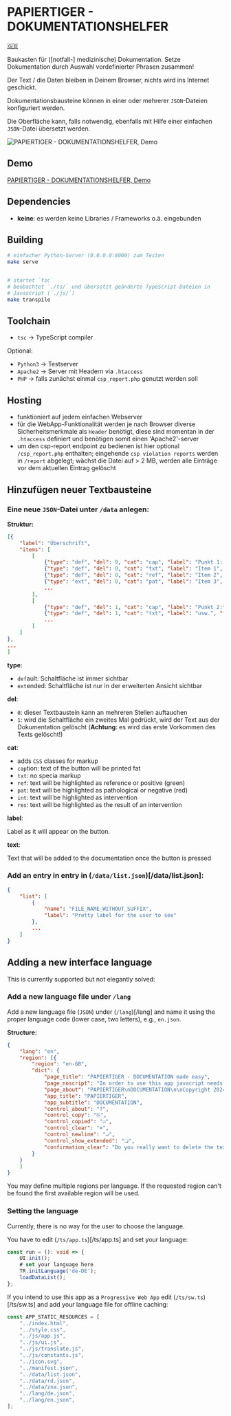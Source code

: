 # PAPIERTIGER - DOKUMENTATIONSHELFER

[🇬🇧](README.md)

Baukasten für ([notfall-] medizinische) Dokumentation. Setze Dokumentation durch
Auswahl vordefinierter Phrasen zusammen!

Der Text / die Daten bleiben in Deinem Browser, nichts wird ins Internet
geschickt.

Dokumentationsbausteine können in einer oder mehrerer `JSON`-Dateien
konfiguriert werden.

Die Oberfläche kann, falls notwendig, ebenfalls mit Hilfe einer einfachen
`JSON`-Datei übersetzt werden.

![PAPIERTIGER - DOKUMENTATIONSHELFER, Demo](https://www.knopfdruckmassage.de/apps/site/media/images/papiertiger_short.gif)

## Demo

[PAPIERTIGER - DOKUMENTATIONSHELFER, Demo](https://www.knopfdruckmassage.de/apps/papiertiger_rd/)

## Dependencies

* **keine**: es werden keine Libraries / Frameworks o.ä. eingebunden

## Building

```bash
# einfacher Python-Server (0.0.0.0:8000) zum Testen
make serve


# startet `tsc`
# beobachtet `./ts/` und übersetzt geänderte TypeScript-Dateien in
# Javascript (`./js/`)
make transpile
```

## Toolchain

* `tsc` -> TypeScript compiler

Optional:
* `Python3` -> Testserver
* `Apache2` -> Server mit Headern via `.htaccess`
* `PHP` -> falls zunächst einmal `csp_report.php` genutzt werden soll

## Hosting

* funktioniert auf jedem einfachen Webserver
* für die WebApp-Funktionalität werden je nach Browser diverse
  Sicherheitsmerkmale als `Header` benötigt, diese sind momentan in
  der `.htaccess` definiert und benötigen somit einen 'Apache2'-server
* um den csp-report endpoint zu bedienen ist hier optional
  `/csp_report.php` enthalten; eingehende `csp violation reports` werden
  in `/report` abgelegt; wächst die Datei auf > 2 MB, werden alle Einträge vor
  dem aktuellen Eintrag gelöscht

## Hinzufügen neuer Textbausteine

### Eine neue `JSON`-Datei unter `/data` anlegen:

**Struktur:**

```json
[{
    "label": "Überschrift",
    "items": [
        [
            {"type": "def", "del": 0, "cat": "cap", "label": "Punkt 1: ", "text": "\nPunkt 1: "},
            {"type": "def", "del": 0, "cat": "txt", "label": "Item 1", "text": "Text; "},
            {"type": "def", "del": 0, "cat": "ref", "label": "Item 2", "text": "noch mehr Text; "},
            {"type": "ext", "del": 0, "cat": "pat", "label": "Item 3", "text": "selten genutzter Text; "}
            ...
        ],
        [
            {"type": "def", "del": 1, "cat": "cap", "label": "Punkt 2:", "text": "\nPunkt 2:"},
            {"type": "def", "del": 1, "cat": "txt", "label": "usw.", "text": "und so weiter; "},
            ...
        ]
    ]
},
...
]
```

**type**:

* `def`ault: Schaltfläche ist immer sichtbar
* `ext`ended: Schaltfläche ist nur in der erweiterten Ansicht sichtbar

**del**:

* `0`: dieser Textbaustein kann an mehreren Stellen auftauchen
* `1`: wird die Schaltfläche ein zweites Mal gedrückt, wird der Text aus der
  Dokumentation gelöscht (**Achtung**: es wird das erste Vorkommen des Texts gelöscht!)

**cat**:

* adds `CSS` classes for markup
* `cap`tion:  text of the button will be printed fat
* `txt`: no specia markup
* `ref`: text will be highlighted as reference or positive (green)
* `pat`: text will be highlighted as pathological or negative (red)
* `int`: text will be highlighted as intervention
* `res`: text will be highlighted as the result of an intervention

**label**:

Label as it will appear on the button.

**text**:

Text that will be added to the documentation once the button is pressed

### Add an entry in entry in (`/data/list.json`)[/data/list.json]:

```json
{
    "list": [
        {
            "name": "FILE_NAME_WITHOUT_SUFFIX",
            "label": "Pretty label for the user to see"
        },
        ...
    ]
}

```

## Adding a new interface language

This is currently supported but not elegantly solved:

### Add a new language file under `/lang`

Add a new language file (`JSON`) under (`/lang`)[/lang] and name it using the
proper language code (lower case, two letters), e.g., `en.json`.

**Structure:**

```JSON
{
    "lang": "en",
    "region": [{
        "region": "en-GB",
        "dict": {
            "page_title": "PAPIERTIGER - DOCUMENTATION made easy",
            "page_noscript": "In order to use this app javacript needs to be enabled.",
            "page_about": "PAPIERTIGER\nDOCUMENTATION\n\nCopyright 2024, Eike Kühn\nApache License 2.0",
            "app_title": "PAPIERTIGER",
            "app_subtitle": "DOCUMENTATION",
            "control_about": "?",
            "control_copy": "⎘",
            "control_copied": "☑",
            "control_clear": "⌧",
            "control_newline": "↵",
            "control_show_extended": "🔾",
            "confirmation_clear": "Do you really want to delete the text?"
        }
    }
    ]
}
```

You may define multiple regions per language. If the requested region can't be
found the first available region will be used.

### Setting the language

Currently, there is no way for the user to choose the language.

You have to edit (`/ts/app.ts`)[/ts/app.ts] and set your language:

```ts
const run = (): void => {
    UI.init();
    # set your language here
    TR.initLanguage('de-DE');
    loadDataList();
};
```

If you intend to use this app as a `Progressive Web App` edit
(`/ts/sw.ts`)[/ts/sw.ts] and add your language file for offline caching:

```ts
const APP_STATIC_RESOURCES = [
    "../index.html",
    "../style.css",
    "../js/app.js",
    "../js/ui.js",
    "../js/translate.js",
    "../js/constants.js",
    "../icon.svg",
    "../manifest.json",
    "../data/list.json",
    "../data/rd.json",
    "../data/zna.json",
    "../lang/de.json",
    "../lang/en.json",
];
```
